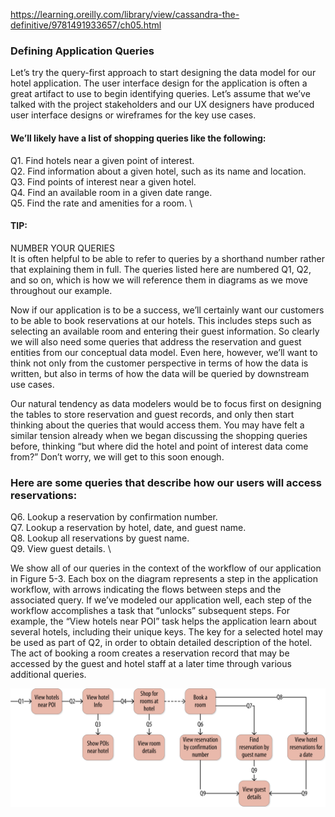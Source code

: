 https://learning.oreilly.com/library/view/cassandra-the-definitive/9781491933657/ch05.html

### Defining Application Queries
Let’s try the query-first approach to start designing the data model for our hotel application. The user interface design for the application is often a great artifact to use to begin identifying queries. Let’s assume that we’ve talked with the project stakeholders and our UX designers have produced user interface designs or wireframes for the key use cases. 

#### We’ll likely have a list of shopping queries like the following:

Q1. Find hotels near a given point of interest. \
Q2. Find information about a given hotel, such as its name and location. \
Q3. Find points of interest near a given hotel. \
Q4. Find an available room in a given date range. \
Q5. Find the rate and amenities for a room. \


#### TIP:
NUMBER YOUR QUERIES \
It is often helpful to be able to refer to queries by a shorthand number rather that explaining them in full. The queries listed here are numbered Q1, Q2, and so on, which is how we will reference them in diagrams as we move throughout our example.

Now if our application is to be a success, we’ll certainly want our customers to be able to book reservations at our hotels. This includes steps such as selecting an available room and entering their guest information. So clearly we will also need some queries that address the reservation and guest entities from our conceptual data model. Even here, however, we’ll want to think not only from the customer perspective in terms of how the data is written, but also in terms of how the data will be queried by downstream use cases.

Our natural tendency as data modelers would be to focus first on designing the tables to store reservation and guest records, and only then start thinking about the queries that would access them. You may have felt a similar tension already when we began discussing the shopping queries before, thinking “but where did the hotel and point of interest data come from?” Don’t worry, we will get to this soon enough. 

### Here are some queries that describe how our users will access reservations:

Q6. Lookup a reservation by confirmation number. \
Q7. Lookup a reservation by hotel, date, and guest name. \
Q8. Lookup all reservations by guest name. \
Q9. View guest details. \


We show all of our queries in the context of the workflow of our application in Figure 5-3. Each box on the diagram represents a step in the application workflow, with arrows indicating the flows between steps and the associated query. If we’ve modeled our application well, each step of the workflow accomplishes a task that “unlocks” subsequent steps. For example, the “View hotels near POI” task helps the application learn about several hotels, including their unique keys. The key for a selected hotel may be used as part of Q2, in order to obtain detailed description of the hotel. The act of booking a room creates a reservation record that may be accessed by the guest and hotel staff at a later time through various additional queries.

![Hotel-application-queries.png](./img/Hotel-application-queries.png)
